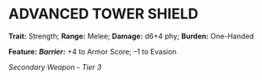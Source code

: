 # ADVANCED TOWER SHIELD

**Trait:** Strength; **Range:** Melee; **Damage:** d6+4 phy; **Burden:** One-Handed

**Feature:** ***Barrier:*** +4 to Armor Score; –1 to Evasion

*Secondary Weapon - Tier 3*
